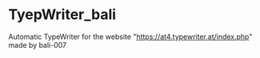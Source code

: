 # TyepWriter_bali
Automatic TypeWriter for the website "https://at4.typewriter.at/index.php" made by bali-007
